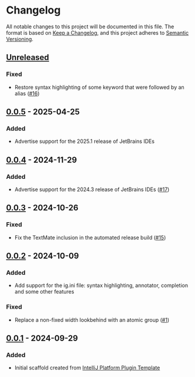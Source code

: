 # Changelog

All notable changes to this project will be documented in this file.
The format is based on [Keep a Changelog](https://keepachangelog.com/en/1.0.0/),
and this project adheres to [Semantic Versioning](https://semver.org/spec/v2.0.0.html).

## [Unreleased]

### Fixed

- Restore syntax highlighting of some keyword that were followed by an alias
  ([#16](https://github.com/qligier/fsh.tmbundle/issues/16))

## [0.0.5] - 2025-04-25

### Added

- Advertise support for the 2025.1 release of JetBrains IDEs

## [0.0.4] - 2024-11-29

### Added

- Advertise support for the 2024.3 release of JetBrains IDEs ([#17](https://github.com/qligier/fsh.tmbundle/issues/17))

## [0.0.3] - 2024-10-26

### Fixed

- Fix the TextMate inclusion in the automated release build ([#15](https://github.com/qligier/fsh.tmbundle/issues/15))

## [0.0.2] - 2024-10-09

### Added

- Add support for the ig.ini file: syntax highlighting, annotator, completion and some other features

### Fixed

- Replace a non-fixed width lookbehind with an atomic group ([#1](https://github.com/qligier/fsh.tmbundle/issues/1))

## [0.0.1] - 2024-09-29

### Added

- Initial scaffold created
  from [IntelliJ Platform Plugin Template](https://github.com/JetBrains/intellij-platform-plugin-template)

[Unreleased]: https://github.com/qligier/jetbrains-plugin-fss/compare/v0.0.5...HEAD

[0.0.5]: https://github.com/qligier/jetbrains-plugin-fss/compare/v0.0.4...v0.0.5

[0.0.4]: https://github.com/qligier/jetbrains-plugin-fss/compare/v0.0.3...v0.0.4

[0.0.3]: https://github.com/qligier/jetbrains-plugin-fss/compare/v0.0.2...v0.0.3

[0.0.2]: https://github.com/qligier/jetbrains-plugin-fss/compare/v0.0.1...v0.0.2

[0.0.1]: https://github.com/qligier/jetbrains-plugin-fss/commits/v0.0.1
